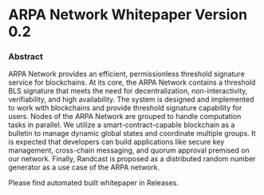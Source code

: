 # ARPA Network Whitepaper Version 0.2

### Abstract
ARPA Network provides an efficient, permissionless threshold signature service for blockchains. At its core, the ARPA Network contains a threshold BLS signature that meets the need for decentralization, non-interactivity, verifiability, and high availability. The system is designed and implemented to work with blockchains and provide threshold signature capability for users. Nodes of the ARPA Network are grouped to handle computation tasks in parallel. We utilize a smart-contract-capable blockchain as a bulletin to manage dynamic global states and coordinate multiple groups. It is expected that developers can build applications like secure key management, cross-chain messaging, and quorum approval premised on our network. Finally, Randcast is proposed as a distributed random number generator as a use case of the ARPA network. 

Please find automated built whitepaper in Releases.